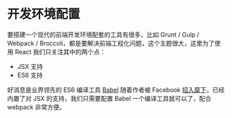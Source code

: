 # 开发环境配置

要搭建一个现代的前端开发环境配套的工具有很多，比如 Grunt / Gulp / Webpack
/ Broccoli，都是要解决前端工程化问题，这个主题很大，这里为了使用 React 我们只关注其中的两个点：

- JSX 支持
- ES6 支持

好消息是业界领先的 ES6 编译工具 [Babel](http://babeljs.io/) 随着作者被 Facebook [招入麾下](https://twitter.com/sebmck/status/620736636830285824)，已经内置了对 JSX 的支持，我们只需要配置 Babel 一个编译工具就可以了，配合 webpack 非常方便。
